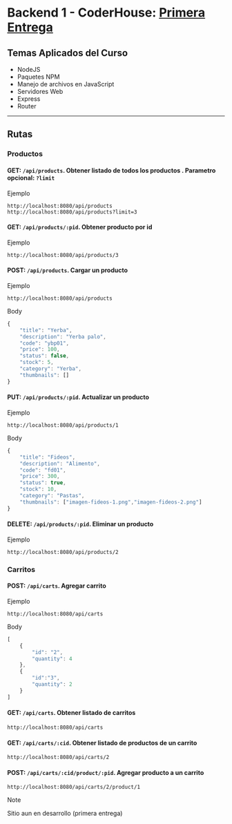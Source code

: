# Backend 1 - CoderHouse: [Primera Entrega](https://github.com/ezeledesma/proyecto-backend-1)

## Temas Aplicados del Curso
* NodeJS
* Paquetes NPM
* Manejo de archivos en JavaScript
* Servidores Web
* Express
* Router

------

## Rutas

### Productos

#### GET: ```/api/products```. Obtener listado de todos los productos . Parametro opcional: ```?limit```
Ejemplo
```
http://localhost:8080/api/products
http://localhost:8080/api/products?limit=3
```

#### GET: ```/api/products/:pid```. Obtener producto por id 
Ejemplo
```
http://localhost:8080/api/products/3
```

#### POST: ```/api/products```. Cargar un producto
Ejemplo
```
http://localhost:8080/api/products
```
Body
```javascript
{
	"title": "Yerba",
	"description": "Yerba palo",
	"code": "ybp01",
	"price": 100,
	"status": false,
	"stock": 5,
	"category": "Yerba",
	"thumbnails": []
}
```
#### PUT: ```/api/products/:pid```. Actualizar un producto
Ejemplo
```
http://localhost:8080/api/products/1
```
Body
```javascript
{
	"title": "Fideos",
	"description": "Alimento",
	"code": "fd01",
	"price": 300,
	"status": true,
	"stock": 10,
	"category": "Pastas",
	"thumbnails": ["imagen-fideos-1.png","imagen-fideos-2.png"]
}
```
#### DELETE: ```/api/products/:pid```. Eliminar un producto
Ejemplo
```
http://localhost:8080/api/products/2
```

### Carritos

#### POST: ```/api/carts```. Agregar carrito
Ejemplo

```
http://localhost:8080/api/carts
```
Body
```javascript
[
	{
		"id": "2",
		"quantity": 4
	},
	{
		"id":"3",
		"quantity": 2
	}
]
```
#### GET: ```/api/carts```. Obtener listado de carritos
```
http://localhost:8080/api/carts
```
#### GET: ```/api/carts/:cid```. Obtener listado de productos de un carrito
```
http://localhost:8080/api/carts/2
```
#### POST: ```/api/carts/:cid/product/:pid```. Agregar producto a un carrito
```
http://localhost:8080/api/carts/2/product/1
```

> [!NOTE]
> Sitio aun en desarrollo (primera entrega)
